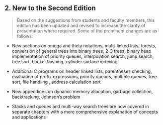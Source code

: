 ## 2. New to the Second Edition 


 >  Based on the suggestions from students and faculty members, this edition has been updated and 
revised to increase the clarity of presentation where required. Some of the prominent changes 
are as follows: 
 


 - New sections on omega and theta notations, multi-linked lists, forests, conversion of 
general trees into binary trees, 2-3 trees, binary heap implementation of priority queues, 
interpolation search, jump search, tree sort, bucket hashing, cylinder surface indexing 

 - Additional C programs on header linked lists, parentheses checking, evaluation of prefix 
expressions, priority queues, multiple queues, tree sort, file handling , address calculation 
sort
 

 - New appendices on dynamic memory allocation, garbage collection, backtracking, 
Johnson’s problem
 

 - Stacks and queues and multi-way search trees are now covered in separate chapters with 
a more comprehensive explanation of concepts and applications
 
